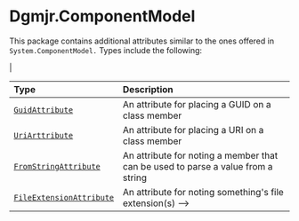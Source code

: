 # Dgmjr.ComponentModel

This package contains additional attributes similar to the ones offered in `System.ComponentModel.`  Types include the following:

|

<!-- @import "[TOC]" {cmd="toc" depthFrom=1 depthTo=6 orderedList=false} -->
Type                                                                                                                                           | Description                                                                      |
| :----------------------------------------------------------------------------------------------------------------------------------------------- | :--------------------------------------------------------------------------------- |
| [`GuidAttribute`](https://github.com/justinwritescode/Types/blob/Use-Resources/src/Core/ComponentModel/GuidAttribute.cs)                   | An attribute for placing a GUID on a class member                                |
| [`UriArttribute`](https://github.com/justinwritescode/Types/blob/Use-Resources/src/Core/ComponentModel/UriAttribute.cs)                    | An attribute for placing a URI on a class member                                 |
| [`FromStringAttribute`](https://github.com/justinwritescode/Types/blob/Use-Resources/src/Core/ComponentModel/FromStringAttribute.cs)       | An attribute for noting a member that can be used to parse a value from a string |
| [`FileExtensionAttribute`](https://github.com/justinwritescode/Types/blob/Use-Resources/src/Core/ComponentModel/FileExtensionAttribute.cs) | An attribute for noting something's file extension(s)                          -->
